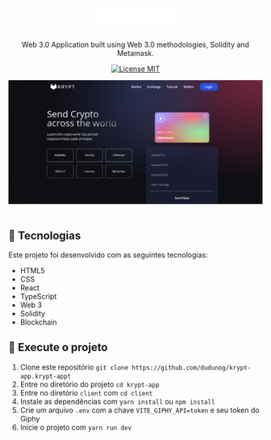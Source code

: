 ﻿<h1 align="center">
  <br>
  <img alt="krypt-app" src="client/images/logo.png" width="160px">
  <br>
</h1>

<p align="center">Web 3.0 Application built using Web 3.0 methodologies, Solidity and Metamask.</p>

<p align="center">
  <a href="https://opensource.org/licenses/MIT">
    <img src="https://img.shields.io/badge/License-MIT-blue.svg" alt="License MIT">
  </a>
</p>

<div align="center">
    <img alt="krypt-app" title="krypt-app" src="client/images/krypt-app.png" />
</div>

<br>

## :hammer: Tecnologias

Este projeto foi desenvolvido com as seguintes tecnologias:

- HTML5
- CSS
- React
- TypeScript
- Web 3
- Solidity
- Blockchain

## 🚀 Execute o projeto

1. Clone este repositório `git clone https://github.com/dudunog/krypt-app.krypt-appt`
2. Entre no diretório do projeto `cd krypt-app`
3. Entre no diretório `client` com `cd client`
4. Instale as dependências com `yarn install` ou `npm install`
5. Crie um arquivo `.env` com a chave `VITE_GIPHY_API=token` e seu token do Giphy
6. Inicie o projeto com `yarn run dev`
